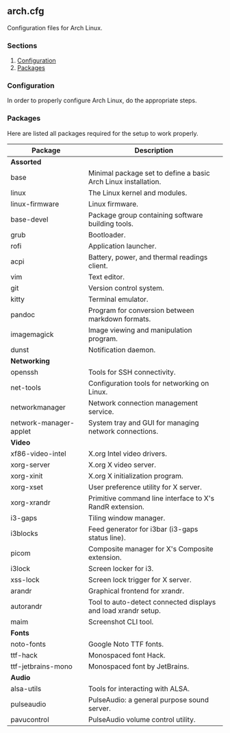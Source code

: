 ## arch.cfg

Configuration files for Arch Linux.

### Sections

1. [Configuration](#configuration)
2. [Packages](#packages)

### Configuration

In order to properly configure Arch Linux, do the appropriate steps.

### Packages

Here are listed all packages required for the setup to work properly.

| Package                  | Description                                                    |
| ------------------------ | -------------------------------------------------------------- |
| **Assorted**             |                                                                |
| base                     | Minimal package set to define a basic Arch Linux installation. |
| linux                    | The Linux kernel and modules.                                  |
| linux-firmware           | Linux firmware.                                                |
| base-devel               | Package group containing software building tools.              |
| grub                     | Bootloader.                                                    |
| rofi                     | Application launcher.                                          |
| acpi                     | Battery, power, and thermal readings client.                   |
| vim                      | Text editor.                                                   |
| git                      | Version control system.                                        |
| kitty                    | Terminal emulator.                                             |
| pandoc                   | Program for conversion between markdown formats.               |
| imagemagick              | Image viewing and manipulation program.                        |
| dunst                    | Notification daemon.                                           |
| **Networking**           |                                                                |
| openssh                  | Tools for SSH connectivity.                                    |
| net-tools                | Configuration tools for networking on Linux.                   |
| networkmanager           | Network connection management service.                         |
| network-manager-applet   | System tray and GUI for managing network connections.          |
| **Video**                |                                                                |
| xf86-video-intel         | X.org Intel video drivers.                                     |
| xorg-server              | X.org X video server.                                          |
| xorg-xinit               | X.org X initialization program.                                |
| xorg-xset                | User preference utility for X server.                          |
| xorg-xrandr              | Primitive command line interface to X's RandR extension.       |
| i3-gaps                  | Tiling window manager.                                         |
| i3blocks                 | Feed generator for i3bar (i3-gaps status line).                |
| picom                    | Composite manager for X's Composite extension.                 |
| i3lock                   | Screen locker for i3.                                          |
| xss-lock                 | Screen lock trigger for X server.                              |
| arandr                   | Graphical frontend for xrandr.                                 |
| autorandr                | Tool to auto-detect connected displays and load xrandr setup.  |
| maim                     | Screenshot CLI tool.                                           |
| **Fonts**                |                                                                |
| noto-fonts               | Google Noto TTF fonts.                                         |
| ttf-hack                 | Monospaced font Hack.                                          |
| ttf-jetbrains-mono       | Monospaced font by JetBrains.                                  |
| **Audio**                |                                                                |
| alsa-utils               | Tools for interacting with ALSA.                               |
| pulseaudio               | PulseAudio: a general purpose sound server.                    |
| pavucontrol              | PulseAudio volume control utility.                             |
